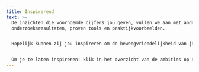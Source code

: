 ```yaml
---
title: Inspirerend
text: >-
  De inzichten die voornoemde cijfers jou geven, vullen we aan met andere
  onderzoeksresultaten, proven tools en praktijkvoorbeelden. 


  Hopelijk kunnen zij jou inspireren om de beweegvriendelijkheid van jouw stad of gemeente nog te verbeteren.


  Om je te laten inspireren: klik in het overzicht van de ambities op één ervan.
---
```

